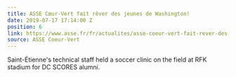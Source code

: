 ```yaml
---
title: ASSE Cœur-Vert fait rêver des jeunes de Washington!
date: 2019-07-17 17:14:00 Z
position: 6
link: https://www.asse.fr/fr/actualites/asse-coeur-vert-fait-rever-des-jeunes-de-washington--ac26255
source: ASSE Coeur-Vert
---
```


Saint-Étienne's technical staff held a soccer clinic on the field at RFK stadium for DC SCORES alumni.